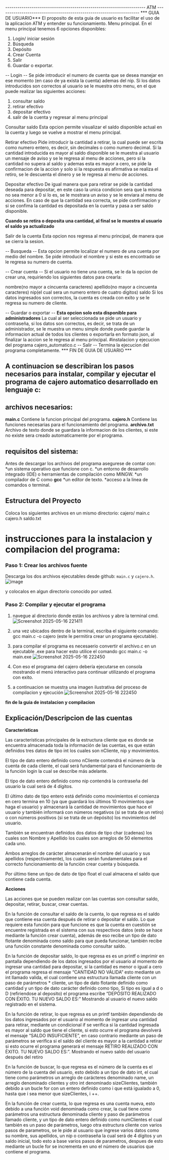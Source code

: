 --------------------------------------------------------------------- ATM ---------------------------------------------------------------------
*** GUIA DE USUARIO***
El proposito de esta guia de usuario es facilitar el uso de la aplicacion ATM y entender su funcionamiento.
Menu principal.
En el menu principal tenemos 6 opciones disponibles:
1. Login/ iniciar sesión 
2. Búsqueda
3. Depósito
4. Crear Cuenta
5. Salir
6. Guardar o exportar.

-- Login --
Se pide introducir el numero de cuenta que se desea manejar en ese momento (en caso de ya exista la cuenta)
ademas del nip. Si los datos introducidos son correctos
al usuario se le muestra otro menu, en el que puede realizar las siguientes acciones:
1. consultar saldo
2. retirar efectivo
3. depositar efectivo
4. salir de la cuenta y regresar al menu principal

Consultar saldo
Esta opcion permite visualizar el saldo disponible actual en la cuenta y luego se vuelve a mostrar el menu principal.

Retirar efectivo
Pide introducir la cantidad a retirar, la cual puede ser escrita como numero entero, es decir, sin decimales o como numero decimal. Si la cantidad introducida es mayor al saldo disponible se le muestra al usuario un mensaje de aviso y se le regresa al menu de acciones, pero si la cantidad no supera al saldo y ademas esta es mayor a cero, se pide la confirmacion de la accion y solo si la respuesta es afirmativa se realiza el retiro, se le descuenta el dinero y se le regresa al menu de acciones.

Depositar efectivo
De igual manera que para retirar se pide la cantidad deseada para depositar, en este caso la unica condicion sera que la misma no sea menor a 0 si lo es, se le mostrara un aviso y se le enviara al menu de acciones. 
En caso de que la cantidad sea correcta, se pide confirmacion y si se confima la cantidad es depositada en la cuenta y pasa a ser saldo disponible.

**Cuando se retira o deposita una cantidad, al final se le muestra al usuario el saldo ya actualizado**

Salir de la cuenta
Esta opcion nos regresa al menu principal, de manera que se cierra la sesion.

-- Busqueda --
Esta opcion permite localizar el numero de una cuenta por medio del nombre. Se pide introducir el nombre y si este es encontrado se le regresa su numero de cuenta.

-- Crear cuenta --
Si el usuario no tiene una cuenta, se le da la opcion de crear una, requiriendo los siguientes datos para crearla:

nombre(no mayor a cincuenta caracteres)
apellido(no mayor a cincuenta caracteres) 
nip(el cual sera un numero entero de cuatro digitos)
saldo
Si los datos ingresados son correctos, la cuenta es creada con exito y se le regresa su numero de cliente.

-- Guardar o exportar --
**Esta opcion solo esta disponible para administradores** 
La cual al ser seleccionada se pide un usuario y contraseña, si los datos son correctos, es decir, se trata de un administrador, se le muestra un menu simple donde puede guardar la informacion actual de todos los clientes o exportarla en formato json, al finalizar la accion se le regresa al menu principal.
#instalacion y ejecucion del programa cajero_automatico.c 
-- Salir --
Termina la ejecucion del programa completamente.
*** FIN DE GUIA DE USUARIO ***

## A continuacion se describiran los pasos necesarios para instalar, compilar y ejecutar el programa de cajero automatico desarrollado en lenguaje c:

## archivos necesarios: 

**main.c** 
Contiene la funcion principal del programa.
**cajero.h** 
Contiene las funciones necesarias para el funcionamiento del programa.
**archivo.txt** 
Archivo de texto donde se guardara la informacion de los clientes, si este no existe sera creado automaticamente por el programa. 

## requisitos del sistema:

Antes de descargar los archivos del programa asegurese de contar con: 
*un sistema operativo que funcione con c. 
*un entorno de desarrollo integrado (IDE) o herramientas de compilación como MINGW.
*un compilador de C como **gcc**
*un editor de texto. 
*acceso a la linea de comandos o terminal.


## Estructura del Proyecto

Coloca los siguientes archivos en un mismo directorio:
cajero/
main.c
cajero.h
saldo.txt

# instrucciones para la instalacion y compilacion del programa:

### Paso 1: Crear los archivos fuente

Descarga los dos archivos ejecutables desde github: `main.c` y `cajero.h`.
![image](https://github.com/user-attachments/assets/7d7b6c00-a4a6-4fdb-bfd2-2026b3572341)

y colocalos en algun directorio conocido por usted. 

### Paso 2: Compilar y ejecutar el programa

 1. navegue al directorio donde están los archivos y abre la terminal cmd.
    ![Screenshot 2025-05-16 221411](https://github.com/user-attachments/assets/60dd8353-5d93-4e18-9a5d-64a4d9f301bd)

 2.  una vez ubicados dentro de la terminal, escriba el siguiente comando: gcc main.c -o cajero (este le permitira crear un programa ejecutable).
 3. para compilar el programa es necesaerio convertir el archivo.c en un ejecutable .exe para hacer esto utilice el comando gcc main.c -o main.exe
    ![Screenshot 2025-05-16 222450](https://github.com/user-attachments/assets/b791f20f-c7fa-4591-a05a-a6c3675bd187)

 4. Con eso el programa del cajero debería ejecutarse en consola mostrando el menú interactivo para continuar utilizando el programa con exito.
 5. a continuacion se muestra una imagen ilustrativa del proceso de compilacion y ejecución
 ![Screenshot 2025-05-16 222450](https://github.com/user-attachments/assets/2bca221c-ed95-4c98-a966-8ceaed596c48)

  **fin de la guia de instalacion y compilacion**
  
## **Explicación/Descripcion de las cuentas**

**Características**

Las características principales de la estructura cliente que es donde se encuentra almacenada toda la información de las cuentas, es que están definidos tres datos de tipo int los cuales son nCliente, nip y movimientos.

El tipo de dato entero definido como nCliente contendrá el número de la cuenta de cada cliente, el cual será fundamental para el funcionamiento de la función login la cual se describe más adelante.

El tipo de dato entero definido como nip contendrá la contraseña del usuario la cual será de 4 dígitos.

El último dato de tipo entero está definido como movimientos el comienza en cero termina en 10 (ya que guardará los últimos 10 movimientos que haga el usuario) y almacenará la cantidad de movimientos que hace el usuario y también informará con números negativos (si se trata de un retiro) o con números positivos (si se trata de un depósito) los movimientos del usuario.

También se encuentran definidos dos datos de tipo char (cadenas) los cuales son Nombre y Apellido los cuales son arreglos de 50 elementos cada uno. 

Ambos arreglos de carácter almacenarán el nombre del usuario y sus apellidos (respectivamente), los cuales serán fundamentales para el correcto funcionamiento de la función crear cuenta y búsqueda.

Por último tiene un tipo de dato de tipo float el cual almacena el saldo que contiene cada cuenta.

**Acciones**

Las acciones que se pueden realizar con las cuentas son consultar saldo, depositar, retirar, buscar, crear cuentas.

En la función de consultar el saldo de la cuenta, lo que regresa es el saldo que contiene esa cuenta después de retirar o depositar el saldo. Lo que requiere esta función para que funcione es que la cuenta en cuestión se encuentre registrada en el sistema con sus respectivos datos (esto se hace mediante la función crear cuenta), además de eso recibe un tipo de dato flotante denominada como saldo para que pueda funcionar, también recibe una función constante denominada como consultar saldo.

En la función de depositar saldo, lo que regresa es es un printf o imprimir en pantalla dependiendo de los datos ingresados por el usuario al momento de ingresar una cantidad para depositar, si la cantidad es menor o igual a cero el programa regresa el mensaje “CANTIDAD NO VÁLIDA” esto mediante un int llamado valida, el cual contiene una estructura llamada cliente con un paso de parámetros * cliente, un tipo de dato flotante definido como cantidad y un tipo de dato carácter definido como tipo, Si tipo es igual a d o D (refiriendose al deposito) el programa escribe “DEPÓSITO REALIZADO CON ÉXITO. TU NUEVO SALDO ES:” Mostrando al usuario el nuevo saldo registrado en el sistema.

En la función de retirar, lo que regresa es un printf también dependiendo de los datos ingresados por el usuario al momento de ingresar una cantidad para retirar, mediante un condicional if se verifica si la cantidad ingresada es mayor al saldo que tiene el cliente, si esto ocurre el programa devolverá el mensaje “SALDO INSUFICIENTE”, en caso contrario mediante un paso de parámetros se verifica si el saldo del cliente es mayor a la cantidad a retirar si esto ocurre el programa generará el mensaje RETIRO REALIZADO CON ÉXITO. TU NUEVO SALDO ES:”. Mostrando el nuevo saldo del usuario después del retiro

En la función de buscar, lo que regresa es el número de la cuenta es el número de la cuenta del usuario, esto debido a un tipo de dato int, el cual tiene como parámetros un arreglo de carácteres denominado name, un arreglo denominado clientes y otro int denominado sizeClientes, también debido a un bucle for con un entero definido como i que está igualado a 0, hasta que i sea menor que sizeClientes, i ++.

En la función de crear cuenta, lo que regresa es una cuenta nueva, esto debido a una función void denominada como crear, la cual tiene como parámetros una estructura  denominada cliente y paso de parámetros llamado cliente, y un tipo de dato entero definido como numClientes el cual también es un paso de parámetros, luego otra estructura cliente con varios pasos de parametros, se le pide al usuario que ingrese varios datos como su nombre, sus apellidos, un nip o contraseña la cual será de 4 dígitos y un saldo inicial, todo esto a base varios pasos de parametros, despues de esto mediante un bucle for se incrementa en uno el número de usuarios que contiene el programa. 


